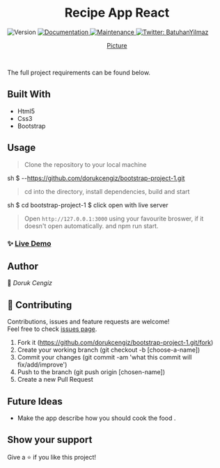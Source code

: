 <h1 align="center">Recipe App React</h1>
<p>
  <img alt="Version" src="https://img.shields.io/badge/version-1.0.0-blue.svg?cacheSeconds=2592000" />
  <a href="https://github.com/dorukcengiz/bootstrap-project-1#readme" target="_blank">
    <img alt="Documentation" src="https://img.shields.io/badge/documentation-yes-brightgreen.svg" />
  </a>
  <a href="https://github.com/dorukcengiz/bootstrap-project-1/commit-activity" target="_blank">
    <img alt="Maintenance" src="https://img.shields.io/badge/Maintained%3F-yes-green.svg" />
  </a>
  <a href="https://twitter.com/batuhan38008916" target="_blank">
    <img alt="Twitter: BatuhanYilmaz" src="https://img.shields.io/twitter/follow/batuhan38008916.svg?style=social" />
  </a>
</p>
<p align="center">
  <a href="https://github.com/dorukcengiz/bootstrap-project-1" target="_blank">
    Picture
  </a>
</p>

<br>

The full project requirements can be found below.

## Built With

- Html5
- Css3
- Bootstrap

## Usage

> Clone the repository to your local machine

sh
$ --https://github.com/dorukcengiz/bootstrap-project-1.git

> cd into the directory, install dependencies, build and start

sh
$ cd bootstrap-project-1
$ click open with live server



> Open `http://127.0.0.1:3000` using your favourite broswer, if it doesn't open automatically.
and npm run start.

### ✨ [Live Demo](https://dorukcengiz.github.io/bootstrap-project-1/)


## Author

👤 *Doruk Cengiz*

## 🤝 Contributing

Contributions, issues and feature requests are welcome!<br />Feel free to check [issues page](https://github.com/dorukcengiz/bootstrap-project-1/issues).

1. Fork it (https://github.com/dorukcengiz/bootstrap-project-1.git/fork)
2. Create your working branch (git checkout -b [choose-a-name])
3. Commit your changes (git commit -am 'what this commit will fix/add/improve')
4. Push to the branch (git push origin [chosen-name])
5. Create a new Pull Request

## Future Ideas

- Make the app describe how you should cook the food .

## Show your support

Give a ⭐ if you like this project!




